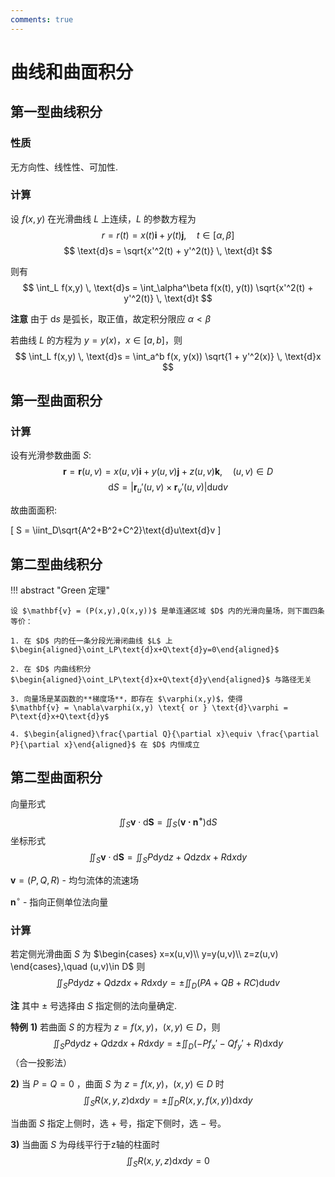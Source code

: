 ```yaml
---
comments: true
---
```


# 曲线和曲面积分

## 第一型曲线积分

### 性质

无方向性、线性性、可加性.

### 计算

设 $f(x,y)$ 在光滑曲线 $L$ 上连续，$L$ 的参数方程为
$$
r = r(t) = x(t)\mathbf{i} + y(t)\mathbf{j}, \quad t \in [\alpha, \beta]$$
$$
\text{d}s = \sqrt{x'^2(t) + y'^2(t)} \, \text{d}t
$$

则有
$$
\int_L f(x,y) \, \text{d}s = \int_\alpha^\beta f(x(t), y(t)) \sqrt{x'^2(t) + y'^2(t)} \, \text{d}t
$$

**注意** 由于 $\text{d}s$ 是弧长，取正值，故定积分限应 $\alpha < \beta$

若曲线 $L$ 的方程为 $y = y(x)$，$x \in [a, b]$，则
$$
\int_L f(x,y) \, \text{d}s = \int_a^b f(x, y(x)) \sqrt{1 + y'^2(x)} \, \text{d}x
$$

## 第一型曲面积分

### 计算

设有光滑参数曲面 $S$:
$$
\bm{r} = \bm{r}(u,v) = x(u,v)\bm{i} + y(u,v)\bm{j} + z(u,v)\bm{k},\quad (u,v)\in D$$
$$
\text{d}S = |\bm{r}_u'(u,v)\times \bm{r}_v'(u,v)|\text{d}u\text{d}v$$

故曲面面积:

\[
S = \iint_D\sqrt{A^2+B^2+C^2}\text{d}u\text{d}v
\]


## 第二型曲线积分

!!! abstract "Green 定理"

	设 $\mathbf{v} = (P(x,y),Q(x,y))$ 是单连通区域 $D$ 内的光滑向量场，则下面四条等价：

	1. 在 $D$ 内的任一条分段光滑闭曲线 $L$ 上
	$\begin{aligned}\oint_LP\text{d}x+Q\text{d}y=0\end{aligned}$

	2. 在 $D$ 内曲线积分 $\begin{aligned}\oint_LP\text{d}x+Q\text{d}y\end{aligned}$ 与路径无关

	3. 向量场是某函数的**梯度场**，即存在 $\varphi(x,y)$，使得
	$\mathbf{v} = \nabla\varphi(x,y) \text{ or } \text{d}\varphi = P\text{d}x+Q\text{d}y$

	4. $\begin{aligned}\frac{\partial Q}{\partial x}\equiv \frac{\partial P}{\partial x}\end{aligned}$ 在 $D$ 内恒成立

## 第二型曲面积分

向量形式
$$
\iint_S\bm{v}\cdot \text{d}\bm{S} = \iint_S(\bm{v\cdot \bm{n}^{\circ}})\text{d}S
$$
坐标形式
$$
\iint_S\bm{v}\cdot \text{d}\bm{S} = \iint_SP\text{d}y\text{d}z+Q\text{d}z\text{d}x+R\text{d}x\text{d}y
$$

$\bm{v}=(P,Q,R)$ - 均匀流体的流速场

$\bm{n}^{\circ}$ - 指向正侧单位法向量

### 计算

若定侧光滑曲面 $S$ 为 $\begin{cases}
x=x(u,v)\\
y=y(u,v)\\
z=z(u,v)
\end{cases},\quad (u,v)\in D$ 则
$$
\iint_SP\text{d}y\text{d}z+Q\text{d}z\text{d}x+R\text{d}x\text{d}y = \pm \iint_D(PA+QB+RC)\text{d}u\text{d}v
$$

**注** 其中 $\pm$ 号选择由 $S$ 指定侧的法向量确定.

**特例** 
**1)** 若曲面 $S$ 的方程为 $z = f(x, y)$，$(x, y) \in D$，则
$$
\iint_S P \text{d}y \text{d}z + Q \text{d}z \text{d}x + R \text{d}x \text{d}y = \pm \iint_D (-P f_x' - Q f_y' + R) \text{d}x \text{d}y
$$
（合一投影法）

**2)** 当 $P = Q = 0$ ，曲面 $S$ 为 $z = f(x, y)$，$(x, y) \in D$ 时
$$
\iint_S R(x, y, z) \text{d}x \text{d}y = \pm \iint_D R(x, y, f(x, y)) \text{d}x \text{d}y
$$

当曲面 $S$ 指定上侧时，选 $+$ 号，指定下侧时，选 $-$ 号。

**3)** 当曲面 $S$ 为母线平行于z轴的柱面时
$$
\iint_S R(x, y, z) \text{d}x \text{d}y = 0
$$